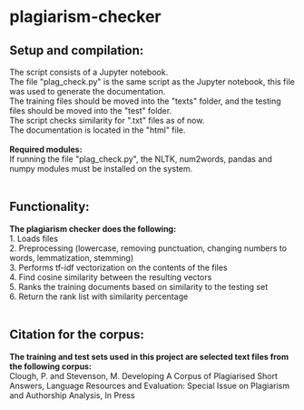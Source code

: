 # plagiarism-checker

<h2>Setup and compilation:</h2>
The script consists of a Jupyter notebook.<br/>
The file "plag_check.py" is the same script as the Jupyter notebook, this file was used to generate the documentation.<br/>
The training files should be moved into the "texts" folder, and the testing files should be moved into the "test" folder.<br/>
The script checks similarity for ".txt" files as of now.<br/>
The documentation is located in the "html" file.<br/>
<br/>
<b>Required modules:</b><br/>
If running the file "plag_check.py", the NLTK, num2words, pandas and numpy modules must be installed on the system.<br/>
<br/>
<h2>Functionality:</h2>
<b>The plagiarism checker does the following:</b><br/>
1. Loads files<br/>
2. Preprocessing (lowercase, removing punctuation, changing numbers to words, lemmatization, stemming)<br/>
3. Performs tf-idf vectorization on the contents of the files<br/>
4. Find cosine similarity between the resulting vectors<br/>
5. Ranks the training documents based on similarity to the testing set<br/>
6. Return the rank list with similarity percentage<br/>
<br/>
<h2>Citation for the corpus:</h2>
<b>The training and test sets used in this project are selected text files from the following corpus:</b><br/>
Clough, P. and Stevenson, M. Developing A Corpus of Plagiarised Short Answers, Language Resources and Evaluation: Special Issue on Plagiarism and Authorship Analysis, In Press
